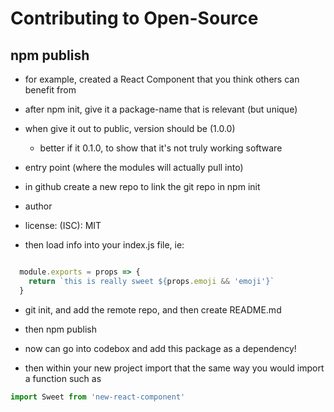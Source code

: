 # Contributing to Open-Source

## npm publish

* for example, created a React Component that you think others can benefit from

* after npm init, give it a package-name that is relevant (but unique)

* when give it out to public, version should be (1.0.0)
  * better if it 0.1.0, to show that it's not truly working software

* entry point (where the modules will actually pull into)

* in github create a new repo to link the git repo in npm init
* author
* license: (ISC): MIT

* then load info into your index.js file, ie: 

```javascript

  module.exports = props => {
    return `this is really sweet ${props.emoji && 'emoji'}`
  }
```

* git init, and add the remote repo, and then create README.md

* then npm publish

* now can go into codebox and add this package as a dependency!

* then within your new project import that the same way you would import a function such as 

```javascript
import Sweet from 'new-react-component'
```

